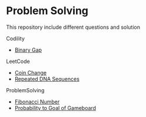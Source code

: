 # Problem Solving
This repository include different questions and solution

Codility
- [Binary Gap](https://github.com/RaysonYeungHK/problem_solving/tree/master/Codility/src/com/codepicker/exercise/binarygap)

LeetCode
- [Coin Change](https://github.com/RaysonYeungHK/problem_solving/tree/master/LeetCode/src/com/codepicker/exercise/coinchange)
- [Repeated DNA Sequences](https://github.com/RaysonYeungHK/problem_solving/tree/master/LeetCode/src/com/codepicker/exercise/repeateddnasequence)

ProblemSolving
- [Fibonacci Number](https://github.com/RaysonYeungHK/problem_solving/tree/master/ProblemSolving/src/com/codepicker/exercise/fibonaccinumber)
- [Probability to Goal of Gameboard](https://github.com/RaysonYeungHK/problem_solving/tree/master/ProblemSolving/src/com/codepicker/exercise/dice/gameboard)